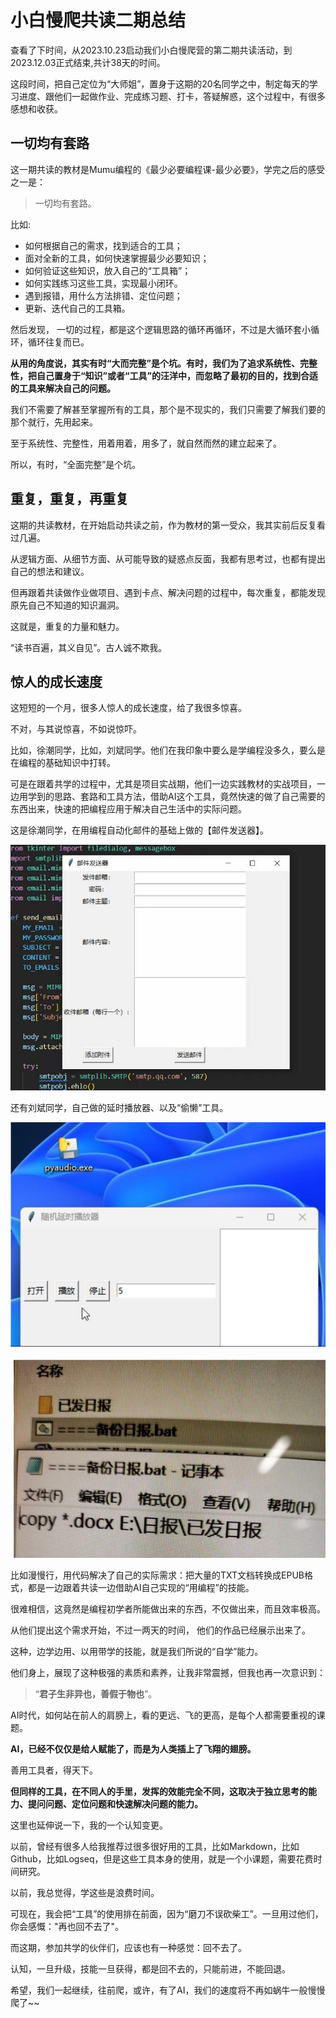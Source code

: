 # 小白慢爬共读二期总结



查看了下时间，从2023.10.23启动我们小白慢爬营的第二期共读活动，到2023.12.03正式结束,共计38天的时间。

这段时间，把自己定位为“大师姐”，置身于这期的20名同学之中，制定每天的学习进度、跟他们一起做作业、完成练习题、打卡，答疑解惑，这个过程中，有很多感想和收获。



## 一切均有套路

这一期共读的教材是Mumu编程的《最少必要编程课-最少必要》，学完之后的感受之一是：

> 一切均有套路。

比如: 

- 如何根据自己的需求，找到适合的工具；
- 面对全新的工具，如何快速掌握最少必要知识；
- 如何验证这些知识，放入自己的“工具箱”；
- 如何实践练习这些工具，实现最小闭环。
- 遇到报错，用什么方法排错、定位问题；
- 更新、迭代自己的工具箱。

然后发现， 一切的过程，都是这个逻辑思路的循环再循环，不过是大循环套小循环，循环往复而已。

**从用的角度说，其实有时“大而完整”是个坑。有时，我们为了追求系统性、完整性，把自己置身于“知识”或者“工具”的汪洋中，而忽略了最初的目的，找到合适的工具来解决自己的问题。**

我们不需要了解甚至掌握所有的工具，那个是不现实的，我们只需要了解我们要的那个就行，先用起来。

至于系统性、完整性，用着用着，用多了，就自然而然的建立起来了。

所以，有时，“全面完整”是个坑。



## 重复，重复，再重复

这期的共读教材，在开始启动共读之前，作为教材的第一受众，我其实前后反复看过几遍。

从逻辑方面、从细节方面、从可能导致的疑惑点反面，我都有思考过，也都有提出自己的想法和建议。

但再跟着共读做作业做项目、遇到卡点、解决问题的过程中，每次重复，都能发现原先自己不知道的知识漏洞。

这就是，重复的力量和魅力。

“读书百遍，其义自见”。古人诚不欺我。



## 惊人的成长速度

这短短的一个月，很多人惊人的成长速度，给了我很多惊喜。

不对，与其说惊喜，不如说惊吓。

比如，徐潮同学，比如，刘斌同学。他们在我印象中要么是学编程没多久，要么是在编程的基础知识中打转。

可是在跟着共学的过程中，尤其是项目实战期，他们一边实践教材的实战项目，一边用学到的思路、套路和工具方法，借助AI这个工具，竟然快速的做了自己需要的东西出来，快速的把编程应用于解决自己生活中的实际问题。

这是徐潮同学，在用编程自动化邮件的基础上做的【邮件发送器】。

![](https://raw.githubusercontent.com/2020emmy/images/master/徐潮-邮件发送器.jpg)

还有刘斌同学，自己做的延时播放器、以及“偷懒”工具。

![刘斌-延时播放器](https://raw.githubusercontent.com/2020emmy/images/master/%E5%88%98%E6%96%8C-%E5%BB%B6%E6%97%B6%E6%92%AD%E6%94%BE%E5%99%A8.png)

![刘斌_偷懒工具_20231130](https://raw.githubusercontent.com/2020emmy/images/master/%E5%88%98%E6%96%8C_%E5%81%B7%E6%87%92%E5%B7%A5%E5%85%B7_20231130.png)

比如漫慢行，用代码解决了自己的实际需求：把大量的TXT文档转换成EPUB格式，都是一边跟着共读一边借助AI自己实现的“用编程”的技能。

很难相信，这竟然是编程初学者所能做出来的东西，不仅做出来，而且效率极高。

从他们提出这个需求开始，不过一两天的时间， 他们的作品已经展示出来了。

这种，边学边用、以用带学的技能，就是我们所说的“自学”能力。

他们身上，展现了这种极强的素质和素养，让我非常震撼，但我也再一次意识到：

> “**君子生非异也，善假于物也**”。

AI时代，如何站在前人的肩膀上，看的更远、飞的更高，是每个人都需要重视的课题。

**AI，已经不仅仅是给人赋能了，而是为人类插上了飞翔的翅膀。** 

善用工具者，得天下。

**但同样的工具，在不同人的手里，发挥的效能完全不同，这取决于独立思考的能力、提问问题、定位问题和快速解决问题的能力。** 

这里也延伸说一下，我的一个认知变更。

以前，曾经有很多人给我推荐过很多很好用的工具，比如Markdown，比如Github，比如Logseq，但是这些工具本身的使用，就是一个小课题，需要花费时间研究。

以前，我总觉得，学这些是浪费时间。

可现在，我会把“工具”的使用排在前面，因为“磨刀不误砍柴工”。一旦用过他们，你会感慨："再也回不去了"。



而这期，参加共学的伙伴们，应该也有一种感觉：回不去了。

认知，一旦升级，技能一旦获得，都是回不去的，只能前进，不能回退。

希望，我们一起继续，往前爬，或许，有了AI，我们的速度将不再如蜗牛一般慢慢爬了~~

